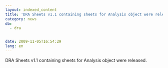 ```yaml
---
layout: indexed_content
title: 'DRA Sheets v1.1 containing sheets for Analysis object were released'
category: news
db:
  - dra


date: 2009-11-05T16:54:29
lang: en
---
```


DRA Sheets v1.1 containing sheets for Analysis object were released.
